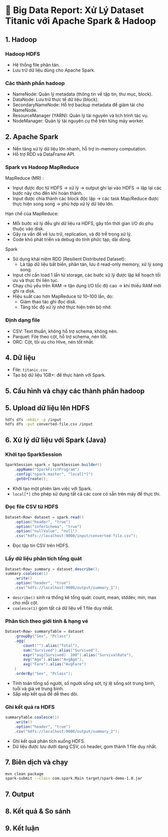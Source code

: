 # 📝 Big Data Report: Xử Lý Dataset Titanic với Apache Spark & Hadoop
## 1. Hadoop
### Hadoop HDFS

- Hệ thống file phân tán.
- Lưu trữ dữ liệu dùng cho Apache Spark.

### Các thành phần hadoop
- NameNode: Quản lý metadata (thông tin về tập tin, thư mục, block).
- DataNode: Lưu trữ thực tế dữ liệu (block).
- SecondaryNameNode: Hỗ trợ backup metadata để giảm tải cho NameNode.
- ResourceManager (YARN): Quản lý tài nguyên và lịch trình tác vụ.
- NodeManager: Quản lý tài nguyên cụ thể trên từng máy worker.

## 2. Apache Spark

- Nền tảng xử lý dữ liệu lớn nhanh, hỗ trợ in-memory computation.
- Hỗ trợ RDD và DataFrame API.

### Spark vs Hadoop MapReduce
MapReduce (MR) :
- Input được đọc từ HDFS → xử lý → output ghi lại vào HDFS → lặp lại các bước này cho đến khi hoàn thành.
- Input được chia thành các block độc lập → các task Map/Reduce được thực hiện song song → phù hợp xử lý dữ liệu lớn.

Hạn chế của MapReduce:
- Mỗi bước xử lý đều ghi dữ liệu ra HDFS, gây tốn thời gian I/O do phụ thuộc vào disk.
- Gây ra vấn đề về lưu trữ, replication, và độ trễ trong xử lý.
- Code khó phát triển và debug do tính phức tạp, dài dòng.

Spark
- Sử dụng khái niệm RDD (Resilient Distributed Dataset):
    - Là tập dữ liệu bất biến, phân tán, lưu ở read-only memory, xử lý song song.
- Input chỉ cần load 1 lần từ storage, các bước xử lý được lập kế hoạch tối ưu và thực thi liên tục.
- Chạy chủ yếu trên RAM → tận dụng I/O tốc độ cao → khi thiếu RAM mới ghi ra disk.
- Hiệu suất cao hơn MapReduce từ 10–100 lần, do:
    - Giảm thao tác ghi đọc disk.
    - Tăng tốc độ xử lý nhờ thực hiện trên bộ nhớ.


### Định dạng file

- CSV: Text thuần, không hỗ trợ schema, không nén.
- Parquet: File theo cột, hỗ trợ schema, nén tốt.
- ORC: Cột, tối ưu cho Hive, nén tốt nhất.

## 4. Dữ liệu

- File: `titanic.csv`
- Tạo bộ dữ liệu 1GB+: để thực hành với Spark.

## 5. Cấu hình và chạy các thành phần hadoop

## 5. Upload dữ liệu lên HDFS
```bash
hdfs dfs -mkdir -p /input 
hdfs dfs -put converted-file.csv /input
```

## 6. Xử lý dữ liệu với Spark (Java)
### Khởi tạo SparkSession
```java
SparkSession spark = SparkSession.builder()
    .appName("SparkFirstProgram")
    .config("spark.master", "local[*]")
    .getOrCreate();
```
- Khởi tạo một phiên làm việc với Spark.
- `local[*]` cho phép sử dụng tất cả các core có sẵn trên máy để thực thi.

### Đọc file CSV từ HDFS
```java
Dataset<Row> dataset = spark.read()
    .option("header", "true")
    .option("inferSchema", "true")
    .option("nullValue", "null")
    .csv("hdfs://localhost:9000/input/converted-file.csv");
```
- Đọc tập tin CSV trên HDFS.

### Lấy dữ liệu phân tích tổng quát
```java
Dataset<Row> summary = dataset.describe();
summary.coalesce(1)
    .write()
    .option("header", "true")
    .csv("hdfs://localhost:9000/output/summary_1");
```
- `describe()` sinh ra thống kê tổng quát: count, mean, stddev, min, max cho mỗi cột.
- `coalesce(1)` gom tất cả dữ liệu về 1 file duy nhất.

### Phân tích theo giới tính & hạng vé
```java
Dataset<Row> summaryTable = dataset
    .groupBy("Sex", "Pclass")
    .agg(
        count("").alias("Total"),
        sum("Survived").alias("Survived"),
        expr("avg(Survived)  100").alias("SurvivalRate"),
        avg("Age").alias("AvgAge"),
        avg("Fare").alias("AvgFare")
    )
    .orderBy("Sex", "Pclass");
```
- Tính toán tổng số người, số người sống sót, tỷ lệ sống sót trung bình, tuổi và giá vé trung bình.
- Sắp xếp kết quả để dễ theo dõi.

### Ghi kết quả ra HDFS
```java
summaryTable.coalesce(1)
    .write()
    .option("header", "true")
    .csv("hdfs://localhost:9000/output/summary_2");
```
- Ghi kết quả phân tích xuống HDFS.
- Dữ liệu được lưu dưới dạng CSV, có header, gom thành 1 file duy nhất.

## 7. Biên dịch và chạy

```bash
mvn clean package 
spark-submit --class com.spark.Main target/spark-demo-1.0.jar
```

## 7. Output

## 8. Kết quả & So sánh


## 9. Kết luận


